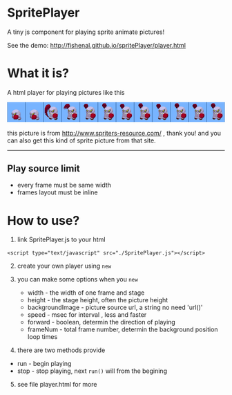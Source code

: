 # SpritePlayer
A tiny js component for playing sprite animate pictures!

See the demo: http://fishenal.github.io/spritePlayer/player.html

# What it is?

A html player for playing pictures like this

![image](./images/boxer.png)

this picture is from http://www.spriters-resource.com/ , thank you! 
and you can also get this kind of sprite picture from that site.

---

## Play source limit
- every frame must be same width
- frames layout must be inline

# How to use?
1. link SpritePlayer.js to your html
```
<script type="text/javascript" src="./SpritePlayer.js"></script>
```
2. create your own player using ```new```
3. you can make some options when you ```new```
    - width   - the width of one frame and stage
    - height  - the stage height, often the picture height
    - backgroundImage - picture source url, a string no need 'url()'
    - speed  - msec for interval , less and faster
    - forward - boolean, determin the direction of playing
    - frameNum - total frame number, determin the background position loop times

4. there are two methods provide
  - run - begin playing
  - stop - stop playing, next ```run()``` will from the begining

5. see file player.html for more




